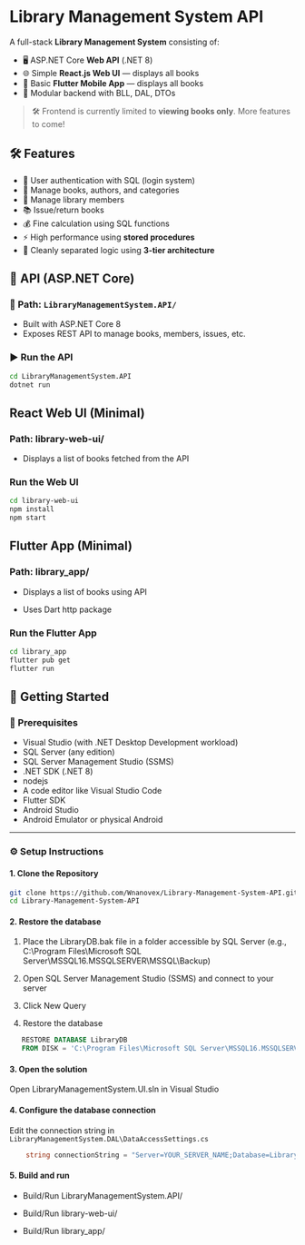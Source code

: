 # Library Management System API

A full-stack **Library Management System** consisting of:

- 🖥️ ASP.NET Core **Web API** (.NET 8)
- 🌐 Simple **React.js Web UI** — displays all books
- 📱 Basic **Flutter Mobile App** — displays all books
- 💼 Modular backend with BLL, DAL, DTOs

> 🛠️ Frontend is currently limited to **viewing books only**. More features to come!

## 🛠️ Features

- 🔐 User authentication with SQL (login system)
- 📖 Manage books, authors, and categories
- 👤 Manage library members
- 📚 Issue/return books
- 💰 Fine calculation using SQL functions
- ⚡ High performance using **stored procedures**
- 🧾 Cleanly separated logic using **3-tier architecture**

## 🔗 API (ASP.NET Core)

### 📌 Path: `LibraryManagementSystem.API/`

- Built with ASP.NET Core 8
- Exposes REST API to manage books, members, issues, etc.

### ▶️ Run the API

```bash
cd LibraryManagementSystem.API
dotnet run
```

## React Web UI (Minimal)

### Path: library-web-ui/

- Displays a list of books fetched from the API

### Run the Web UI

```bash
cd library-web-ui
npm install
npm start
```

## Flutter App (Minimal)

### Path: library_app/

- Displays a list of books using API

- Uses Dart http package

### Run the Flutter App

```bash
cd library_app
flutter pub get
flutter run
```


## 🚀 Getting Started

### 🧱 Prerequisites

- Visual Studio (with .NET Desktop Development workload)
- SQL Server (any edition)
- SQL Server Management Studio (SSMS)
- .NET SDK (.NET 8)
- nodejs
- A code editor like Visual Studio Code
- Flutter SDK
- Android Studio
- Android Emulator or physical Android

---

### ⚙️ Setup Instructions

#### 1. **Clone the Repository**

```bash
git clone https://github.com/Wnanovex/Library-Management-System-API.git
cd Library-Management-System-API
```

#### 2. **Restore the database**

  1. Place the LibraryDB.bak file in a folder accessible by SQL Server (e.g., C:\Program Files\Microsoft SQL Server\MSSQL16.MSSQLSERVER\MSSQL\Backup\)

  2. Open SQL Server Management Studio (SSMS) and connect to your server

  3. Click New Query

  4. Restore the database
 ```sql
    RESTORE DATABASE LibraryDB
    FROM DISK = 'C:\Program Files\Microsoft SQL Server\MSSQL16.MSSQLSERVER\MSSQL\Backup\LibraryDB.bak';
```

#### 3. **Open the solution**

Open LibraryManagementSystem.UI.sln in Visual Studio

#### 4. **Configure the database connection**

Edit the connection string in `LibraryManagementSystem.DAL\DataAccessSettings.cs`

```csharp
    string connectionString = "Server=YOUR_SERVER_NAME;Database=LibraryDB;User Id=your_user;Password=your_password;";
```

#### 5. **Build and run**

- Build/Run LibraryManagementSystem.API/

- Build/Run library-web-ui/
  
- Build/Run library_app/

